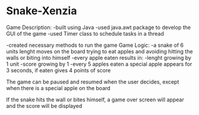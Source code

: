 # Snake-Xenzia

Game Description:
-built using Java
-used java.awt package to develop the GUI of the game
-used Timer class to schedule tasks in a thread

-created necessary methods to run the game
 Game Logic:
 -a snake of 6 units lenght moves on the board trying to eat apples and avoiding hitting the walls or 
 biting into himself
 -every apple eaten results in: -lenght growing by 1 unit
                                -score growing by 1
-every 5 apples eaten a special apple appears for 3 seconds, if eaten gives 4 points of score

The game can be paused and resumed when the user decides, except when there is a special apple on the board

If the snake hits the wall or bites himself, a game over screen will appear and the score will be displayed
                

